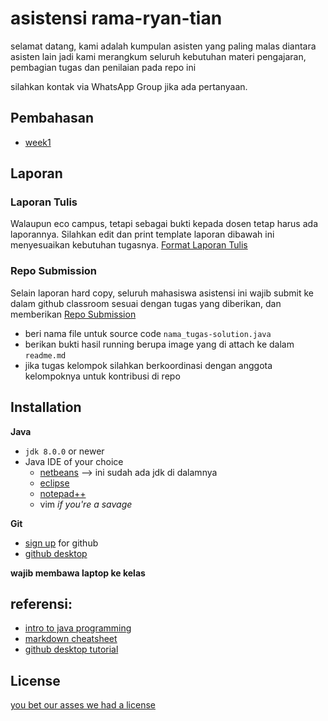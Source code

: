 # asistensi rama-ryan-tian

selamat datang, kami adalah kumpulan asisten yang paling malas diantara asisten lain jadi kami merangkum seluruh kebutuhan materi pengajaran, pembagian tugas dan penilaian pada repo ini

silahkan kontak via WhatsApp Group jika ada pertanyaan. 
## Pembahasan 
- [week1](https://github.com/asistensi-matematika/alpro/tree/master/week1)


## Laporan
### Laporan Tulis
Walaupun eco campus, tetapi sebagai bukti kepada dosen tetap harus ada laporannya. Silahkan edit dan print template laporan dibawah ini menyesuaikan kebutuhan tugasnya.
[Format Laporan Tulis](https://github.com/asistensi-matematika/alpro/blob/master/FORMAT_LAPORAN.docx)

### Repo Submission
Selain laporan hard copy, seluruh mahasiswa asistensi ini wajib submit ke dalam github classroom sesuai dengan tugas yang diberikan, dan memberikan 
[Repo Submission](https://github.com/asistensi-matematika/alpro)
- beri nama file untuk source code `nama_tugas-solution.java`
- berikan bukti hasil running berupa image yang di attach ke dalam `readme.md`
- jika tugas kelompok silahkan berkoordinasi dengan anggota kelompoknya untuk kontribusi di repo


## Installation
**Java**
- `jdk 8.0.0` or newer
- Java IDE of your choice
  - [netbeans](https://www.oracle.com/technetwork/java/javase/downloads/jdk-netbeans-jsp-3413139-esa.html) --> ini sudah ada jdk di dalamnya
  - [eclipse](http://www.eclipse.org/downloads/packages/release/kepler/sr1/eclipse-ide-java-developers)
  - [notepad++](https://notepad-plus-plus.org/)
  - vim *if you're a savage*

**Git**
- [sign up](https://github.com/join) for github 
- [github desktop](https://desktop.github.com/)    

**wajib membawa laptop ke kelas**

## referensi: 
- [intro to java programming](https://github.com/asistensi-matematika/alpro/raw/master/Introduction%20to%20Java%20Programming%20(10th%20ed.)%20(Comprehensive%20Version)%20%5BLiang%202014-01-06%5D.pdf)
- [markdown cheatsheet](https://guides.github.com/pdfs/markdown-cheatsheet-online.pdf)   
- [github desktop tutorial](https://help.github.com/en/desktop)


## License
[you bet our asses we had a license](https://choosealicense.com/licenses/unlicense/)
